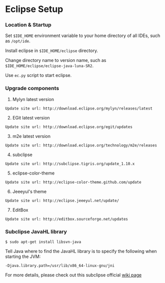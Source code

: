 Eclipse Setup
=============

### Location & Startup

  Set `$IDE_HOME` environment variable to your home directory of all IDEs, such as `/opt/ide`.

  Install eclipse in `$IDE_HOME/eclipse` directory.

  Change directory name to version name, such as `$IDE_HOME/eclipse/eclipse-java-luna-SR2`.

  Use `ec.py` script to start eclipse.

### Upgrade components

  1. Mylyn latest version

    Update site url: http://download.eclipse.org/mylyn/releases/latest

  2. EGit latest version

    Update site url: http://download.eclipse.org/egit/updates

  3. m2e latest version

    Update site url: http://download.eclipse.org/technology/m2e/releases

  4. subclipse

    Update site url: http://subclipse.tigris.org/update_1.10.x

  5. eclipse-color-theme

    Update site url: http://eclipse-color-theme.github.com/update

  6. Jeeeyul's theme

    Update site url: http://eclipse.jeeeyul.net/update/

  7. EditBox

    Update site url: http://editbox.sourceforge.net/updates

### Subclipse JavaHL library

  ```text
  $ sudo apt-get install libsvn-java
  ```

  Tell Java where to find the JavaHL library is to specify the following when starting the JVM:

  ```text
  -Djava.library.path=/usr/lib/x86_64-linux-gnu/jni
  ```

  For more details, please check out this subclipse official [wiki page](http://subclipse.tigris.org/wiki/JavaHL#head-bb1dd50f9ec2f0d8c32246430c00e237d27a04fe)

